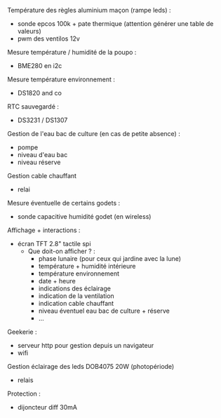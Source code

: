 Température des règles aluminium maçon (rampe leds) :
- sonde epcos 100k + pate thermique (attention générer une table de valeurs)
- pwm des ventilos 12v

Mesure température / humidité de la poupo :
- BME280 en i2c

Mesure température environnement :
- DS1820 and co

RTC sauvegardé :
- DS3231 / DS1307

Gestion de l'eau bac de culture (en cas de petite absence) :
- pompe
- niveau d'eau bac
- niveau réserve

Gestion cable chauffant
- relai

Mesure éventuelle de certains godets :
- sonde capacitive humidité godet (en wireless)

Affichage + interactions :
- écran TFT 2.8" tactile spi 
  - Que doit-on afficher ? :
    - phase lunaire (pour ceux qui jardine avec la lune)
    - température + humidité intérieure
    - température environnement
    - date + heure
    - indications des éclairage
    - indication de la ventilation
    - indication cable chauffant
    - niveau éventuel eau bac de culture + réserve
    - ...
    

Geekerie :
- serveur http pour gestion depuis un navigateur
- wifi

Gestion éclairage des leds DOB4075 20W (photopériode)
- relais

Protection :
- dijoncteur diff 30mA
